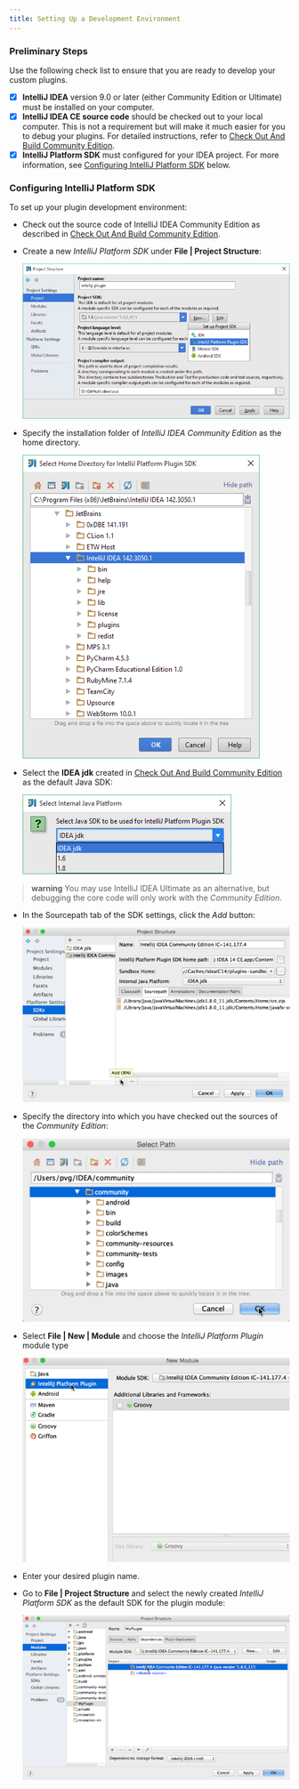 ```yaml
---
title: Setting Up a Development Environment
---
```


### Preliminary Steps

Use the following check list to ensure that you are ready to develop your custom plugins.

- [x] **IntelliJ IDEA** version 9.0 or later (either Community Edition or Ultimate) must be installed on your computer.
- [x] **IntelliJ IDEA CE source code** should be checked out to your local computer. This is not a requirement but will make it much easier for you to debug your plugins. For detailed instructions, refer to [Check Out And Build Community Edition](/basics/checkout_and_build_community.md).
- [x] **IntelliJ Platform SDK** must configured for your IDEA project. For more information, see [Configuring IntelliJ Platform SDK](#configuring-intellij-platform-sdk) below.
  
### Configuring IntelliJ Platform SDK
  
To set up your plugin development environment:

*  Check out the source code of IntelliJ IDEA Community Edition as described in
   [Check Out And Build Community Edition](/basics/checkout_and_build_community.md).

*  Create a new *IntelliJ Platform SDK* under **File \| Project Structure**:

   ![Create IntelliJ Platform SDK](img/create_intellij_idea_sdk.png)

*  Specify the installation folder of *IntelliJ IDEA Community Edition* as the home directory.

   ![Set Home Directory](img/set_home_directory.png)

*  Select the **IDEA jdk** created in [Check Out And Build Community Edition](/basics/checkout_and_build_community.md) as the default Java SDK:

   ![Set IDEA JDK](img/set_java_sdk.png)


> **warning** You may use IntelliJ IDEA Ultimate as an alternative, but debugging the core code will only work with the *Community Edition*.

*  In the Sourcepath tab of the SDK settings, click the *Add* button:

   ![Add Sourcepath](img/add_sourcepath.png)

*  Specify the directory into which you have checked out the sources of the *Community Edition*:

   ![Specify Source Paths](img/community_sources_directory.png)

*  Select **File \| New \| Module** and choose the *IntelliJ Platform Plugin* module type

   ![IntelliJ Platform Plugin Module](img/intellij_platform_plugin_module.png)

*  Enter your desired plugin name.

*  Go to **File \| Project Structure** and select the newly created *IntelliJ Platform SDK* as the default SDK for the plugin module:

   ![Set Plugin Module SDK](img/set_plugin_module_sdk.png)
